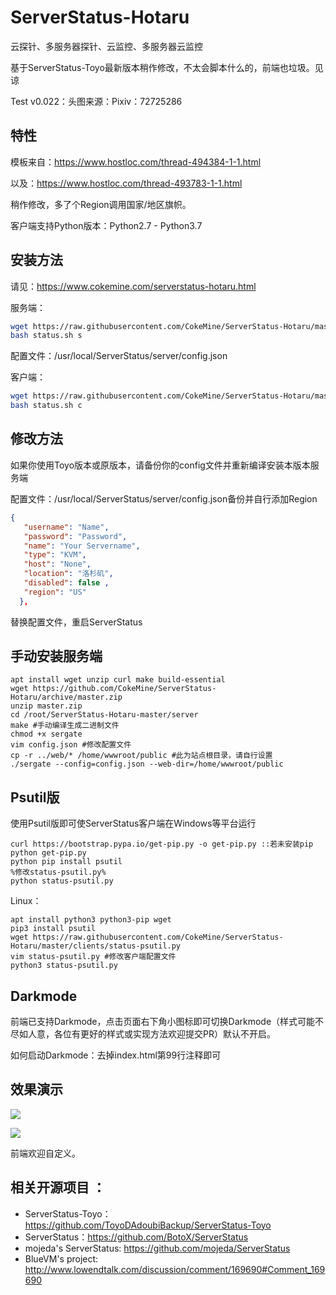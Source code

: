 # ServerStatus-Hotaru
云探针、多服务器探针、云监控、多服务器云监控

基于ServerStatus-Toyo最新版本稍作修改，不太会脚本什么的，前端也垃圾。见谅

Test v0.022：头图来源：Pixiv：72725286

## 特性

模板来自：<https://www.hostloc.com/thread-494384-1-1.html>

以及：<https://www.hostloc.com/thread-493783-1-1.html>

稍作修改，多了个Region调用国家/地区旗帜。

客户端支持Python版本：Python2.7 - Python3.7

## 安装方法

请见：https://www.cokemine.com/serverstatus-hotaru.html

服务端：

```bash
wget https://raw.githubusercontent.com/CokeMine/ServerStatus-Hotaru/master/status.sh
bash status.sh s
```

配置文件：/usr/local/ServerStatus/server/config.json

客户端：

```bash
wget https://raw.githubusercontent.com/CokeMine/ServerStatus-Hotaru/master/status.sh
bash status.sh c
```

## 修改方法

如果你使用Toyo版本或原版本，请备份你的config文件并重新编译安装本版本服务端

配置文件：/usr/local/ServerStatus/server/config.json备份并自行添加Region

```json
{
   "username": "Name",
   "password": "Password",
   "name": "Your Servername",
   "type": "KVM",
   "host": "None",
   "location": "洛杉矶",
   "disabled": false ,
   "region": "US"
  },
```

替换配置文件，重启ServerStatus

## 手动安装服务端

```
apt install wget unzip curl make build-essential
wget https://github.com/CokeMine/ServerStatus-Hotaru/archive/master.zip
unzip master.zip
cd /root/ServerStatus-Hotaru-master/server
make #手动编译生成二进制文件
chmod +x sergate
vim config.json #修改配置文件
cp -r ../web/* /home/wwwroot/public #此为站点根目录，请自行设置
./sergate --config=config.json --web-dir=/home/wwwroot/public
```

## Psutil版

使用Psutil版即可使ServerStatus客户端在Windows等平台运行

```
curl https://bootstrap.pypa.io/get-pip.py -o get-pip.py ::若未安装pip
python get-pip.py
python pip install psutil
%修改status-psutil.py%
python status-psutil.py
```

Linux：

```
apt install python3 python3-pip wget
pip3 install psutil
wget https://raw.githubusercontent.com/CokeMine/ServerStatus-Hotaru/master/clients/status-psutil.py
vim status-psutil.py #修改客户端配置文件
python3 status-psutil.py
```

## Darkmode

前端已支持Darkmode，点击页面右下角小图标即可切换Darkmode（样式可能不尽如人意，各位有更好的样式或实现方法欢迎提交PR）默认不开启。

如何启动Darkmode：去掉index.html第99行注释即可

## 效果演示

![](https://i.loli.net/2019/04/05/5ca74fb05338f.png)

![](https://i.loli.net/2019/04/05/5ca74fc86db96.png)

前端欢迎自定义。

## 相关开源项目 ： 
* ServerStatus-Toyo：https://github.com/ToyoDAdoubiBackup/ServerStatus-Toyo
* ServerStatus：https://github.com/BotoX/ServerStatus
* mojeda's ServerStatus: https://github.com/mojeda/ServerStatus
* BlueVM's project: http://www.lowendtalk.com/discussion/comment/169690#Comment_169690
